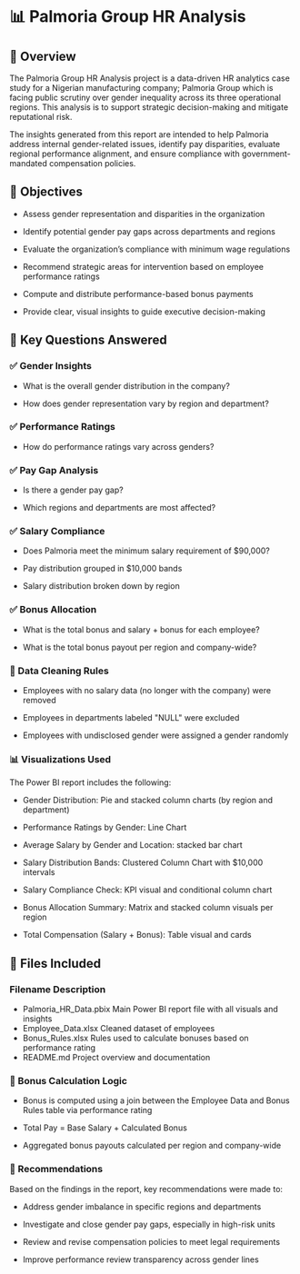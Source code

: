 # 📊 Palmoria Group HR Analysis
## 📁 Overview
The Palmoria Group HR Analysis project is a data-driven HR analytics case study for a Nigerian manufacturing company; Palmoria Group which is facing public scrutiny over gender inequality across its three operational regions. This analysis is to support strategic decision-making and mitigate reputational risk.

The insights generated from this report are intended to help Palmoria address internal gender-related issues, identify pay disparities, evaluate regional performance alignment, and ensure compliance with government-mandated compensation policies.

## 🎯 Objectives
- Assess gender representation and disparities in the organization

- Identify potential gender pay gaps across departments and regions

- Evaluate the organization’s compliance with minimum wage regulations

- Recommend strategic areas for intervention based on employee performance ratings

- Compute and distribute performance-based bonus payments

- Provide clear, visual insights to guide executive decision-making

## 📌 Key Questions Answered

### ✅ Gender Insights
- What is the overall gender distribution in the company?

- How does gender representation vary by region and department?

### ✅ Performance Ratings
- How do performance ratings vary across genders?

### ✅ Pay Gap Analysis
- Is there a gender pay gap?

- Which regions and departments are most affected?

### ✅ Salary Compliance
- Does Palmoria meet the minimum salary requirement of $90,000?

- Pay distribution grouped in $10,000 bands

- Salary distribution broken down by region

### ✅ Bonus Allocation
- What is the total bonus and salary + bonus for each employee?

- What is the total bonus payout per region and company-wide?

### 🧹 Data Cleaning Rules
- Employees with no salary data (no longer with the company) were removed

- Employees in departments labeled "NULL" were excluded

- Employees with undisclosed gender were assigned a gender randomly

### 📊 Visualizations Used
The Power BI report includes the following:

- Gender Distribution: Pie and stacked column charts (by region and department)

- Performance Ratings by Gender: Line Chart

- Average Salary by Gender and Location: stacked bar chart

- Salary Distribution Bands: Clustered Column Chart with $10,000 intervals

- Salary Compliance Check: KPI visual and conditional column chart

- Bonus Allocation Summary: Matrix and stacked column visuals per region

- Total Compensation (Salary + Bonus): Table visual and cards

## 📎 Files Included
### Filename	Description
- Palmoria_HR_Data.pbix	Main Power BI report file with all visuals and insights
- Employee_Data.xlsx	Cleaned dataset of employees
- Bonus_Rules.xlsx	Rules used to calculate bonuses based on performance rating
- README.md	Project overview and documentation

### 🧮 Bonus Calculation Logic
- Bonus is computed using a join between the Employee Data and Bonus Rules table via performance rating

- Total Pay = Base Salary + Calculated Bonus

- Aggregated bonus payouts calculated per region and company-wide

### 📢 Recommendations
Based on the findings in the report, key recommendations were made to:

- Address gender imbalance in specific regions and departments

- Investigate and close gender pay gaps, especially in high-risk units

- Review and revise compensation policies to meet legal requirements

- Improve performance review transparency across gender lines

